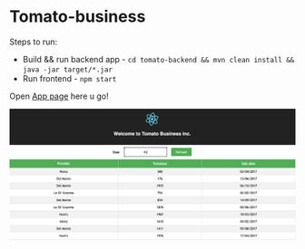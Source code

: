 # Tomato-business

Steps to run:
+ Build && run backend app - `cd tomato-backend && mvn clean install && java -jar target/*.jar`  
+ Run frontend - `npm start`

Open [App page](http://localhost:3000) here u go! 

![App screen](tomato-business.png)



